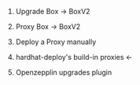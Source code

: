 1. Upgrade Box -> BoxV2
2. Proxy    Box
         -> BoxV2

1. Deploy a Proxy manually
2. hardhat-deploy's build-in proxies <-
3. Openzepplin upgrades plugin